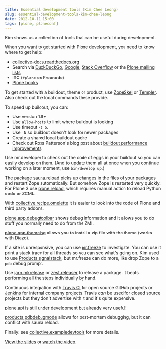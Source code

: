 ```yaml
---
title: Essential development tools (Kim Chee Leong)
slug: essential-development-tools-kim-chee-leong
date: 2012-10-11 15:00
tags: [plone, ploneconf]
---
```


Kim shows us a collection of tools that can be useful during
development.

When you want to get started with Plone development, you need to know
where to get help:

   - [collective-docs.readthedocs.org](http://collective-docs.readthedocs.org/)
   - Search via [DuckDuckGo](http://duckduckgo.com/),
     [Google](http://www.google.com),
     [Stack Overflow](http://stackoverflow.com/questions/tagged/plone)
     or the [Plone mailing lists](http://plone.org/support/lists)
   - IRC (`#plone` on Freenode)
   - [Plone books](http://plone.org/documentation/books)

To get started with a buildout, theme or product, use
[ZopeSkel](http://templer-manual.readthedocs.org/en/latest/applications/zopeskel.html)
or
[Templer](http://templer-manual.readthedocs.org/en/latest/index.html). Also
check out the local commands these provide.

To speed up buildout, you can:

   - Use version 1.6+
   - Use `allow-hosts` to limit where buildout is looking
   - Use timeout `-t 5`.
   - Use `-N` so buildout doesn't look for newer packages
   - Create a shared local buildout cache
   - Check out Ross Patterson's blog post about [buildout performance improvements](http://rpatterson.net/blog/buildout-performance-improvements).

Use mr.developer to check out the code of eggs in your buildout so you
can easily develop on them. (And to update them all at once when you
continue working on a later moment, use `bin/develop up`.)

The package [sauna.reload](http://pypi.python.org/pypi/sauna.reload/)
picks up changes in the files of your packages and restart Zope
automatically. But somehow Zope is restarted very quickly. For Plone 3
use [plone.reload](http://pypi.python.org/pypi/plone.reload/), which
requires manual action to reload Python code or ZCML.

With
[collective.recipe.omelette](http://pypi.python.org/pypi/collective.recipe.omelette/)
it is easier to look into the code of Plone and third party addons.

[plone.app.debugtoolbar](http://pypi.python.org/pypi/plone.app.debugtoolbar/)
shows debug information and it allows you to do stuff you normally
need to do from the ZMI.

[plone.app.themeing](http://pypi.python.org/pypi/plone.app.theming/)
allows you to install a zip file with the theme (works with Diazo).

If a site is unresponsive, you can use
[mr.freeze](http://pypi.python.org/pypi/mr.freeze/) to
investigate. You can use it print a stack trace for all threads so you
can see what's going on.  Kim used to use
[Products.signalstack](http://pypi.python.org/pypi/Products.signalstack/),
but mr.freeze can do more, like drop Zope to a `pdb` debug prompt.

Use [jarn.mkrelease](http://pypi.python.org/pypi/jarn.mkrelease/) or
[zest.releaser](http://pypi.python.org/pypi/zest.releaser/) to
release a package. It beats performing all the steps individually by
hand.

Continuous integration with [Travis CI](https://travis-ci.org/) for
open source GitHub projects or [Jenkins](http://jenkins-ci.org/) for
internal company projects. Travis *can* be used for closed source
projects but they don't advertise with it and it's quite expensive.

[plone.api](http://pypi.python.org/pypi/plone.api/) is still under
development but already very useful!

[products.pdbdebugmode](http://pypi.python.org/pypi/Products.PDBDebugMode/)
allows for post-mortem debugging, but it can conflict with
sauna.reload.

Finally: see
[collective.exampledevtools](https://github.com/collective/collective.exampledevtools)
for more details.

[View the slides](http://www.slideshare.net/kaceeleong/plone-conf-2012-essential-dev-tools)
or [watch the video](http://www.youtube.com/watch?v=JojegotBiF4).
